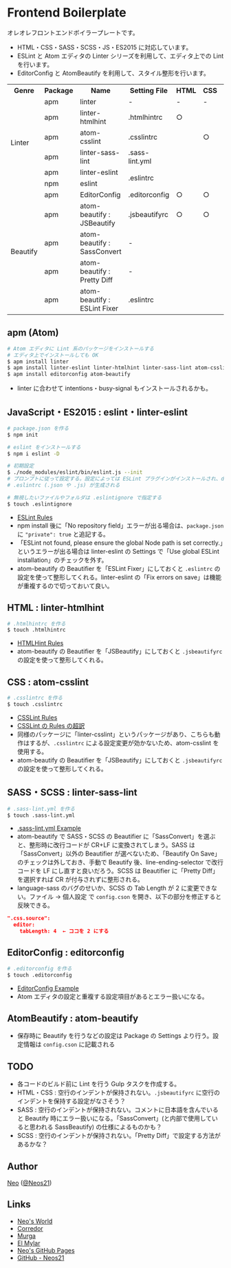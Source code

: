 # Frontend Boilerplate

オレオレフロントエンドボイラープレートです。

- HTML・CSS・SASS・SCSS・JS・ES2015 に対応しています。
- ESLint と Atom エディタの Linter シリーズを利用して、エディタ上での Lint を行います。
- EditorConfig と AtomBeautify を利用して、スタイル整形を行います。

<table>
  <tr>
    <th>Genre</th>
    <th>Package</th>
    <th>Name</th>
    <th>Setting File<br></th>
    <th>HTML<br></th>
    <th>CSS</th>
    <th>SASS</th>
    <th>SCSS</th>
    <th>JS</th>
    <th>ES2015</th>
  </tr>
  <tr>
    <td rowspan="6">Linter</td>
    <td>apm</td>
    <td>linter<br></td>
    <td>-</td>
    <td>-</td>
    <td>-</td>
    <td>-</td>
    <td>-</td>
    <td>-</td>
    <td>-</td>
  </tr>
  <tr>
    <td>apm</td>
    <td>linter-htmlhint</td>
    <td>.htmlhintrc</td>
    <td>○<br></td>
    <td><br></td>
    <td></td>
    <td></td>
    <td></td>
    <td></td>
  </tr>
  <tr>
    <td>apm</td>
    <td>atom-csslint<br></td>
    <td>.csslintrc</td>
    <td></td>
    <td>○</td>
    <td></td>
    <td></td>
    <td></td>
    <td></td>
  </tr>
  <tr>
    <td>apm</td>
    <td>linter-sass-lint</td>
    <td>.sass-lint.yml</td>
    <td></td>
    <td></td>
    <td>○</td>
    <td>○</td>
    <td></td>
    <td></td>
  </tr>
  <tr>
    <td>apm</td>
    <td>linter-eslint</td>
    <td rowspan="2">.eslintrc</td>
    <td></td>
    <td></td>
    <td></td>
    <td></td>
    <td>○</td>
    <td>○</td>
  </tr>
  <tr>
    <td>npm</td>
    <td>eslint<br></td>
    <td></td>
    <td></td>
    <td></td>
    <td></td>
    <td>○</td>
    <td>○</td>
  </tr>
  <tr>
    <td rowspan="5">Beautify</td>
    <td>apm</td>
    <td>EditorConfig</td>
    <td>.editorconfig</td>
    <td>○</td>
    <td>○</td>
    <td>○</td>
    <td>○</td>
    <td>○</td>
    <td>○</td>
  </tr>
  <tr>
    <td>apm</td>
    <td>atom-beautify : JSBeautify<br></td>
    <td>.jsbeautifyrc</td>
    <td>○</td>
    <td>○</td>
    <td></td>
    <td></td>
    <td></td>
    <td></td>
  </tr>
  <tr>
    <td>apm</td>
    <td>atom-beautify : SassConvert<br></td>
    <td>-<br></td>
    <td></td>
    <td></td>
    <td>○</td>
    <td><br></td>
    <td></td>
    <td></td>
  </tr>
  <tr>
    <td>apm</td>
    <td>atom-beautify : Pretty Diff</td>
    <td>-<br></td>
    <td></td>
    <td></td>
    <td></td>
    <td>○</td>
    <td></td>
    <td></td>
  </tr>
  <tr>
    <td>apm</td>
    <td>atom-beautify : ESLint Fixer<br></td>
    <td>.eslintrc</td>
    <td></td>
    <td></td>
    <td></td>
    <td></td>
    <td>○</td>
    <td>○</td>
  </tr>
</table>


## apm (Atom)

```sh
# Atom エディタに Lint 系のパッケージをインストールする
# エディタ上でインストールしても OK
$ apm install linter
$ apm install linter-eslint linter-htmlhint linter-sass-lint atom-csslint
$ apm install editorconfig atom-beautify
```

- linter に合わせて intentions・busy-signal もインストールされるかも。


## JavaScript・ES2015 : eslint・linter-eslint

```sh
# package.json を作る
$ npm init

# eslint をインストールする
$ npm i eslint -D

# 初期設定
$ ./node_modules/eslint/bin/eslint.js --init
# プロンプトに従って設定する。設定によっては ESLint プラグインがインストールされ、devDependencies に自動追記される
# .eslintrc (.json や .js) が生成される

# 無視したいファイルやフォルダは .eslintignore で指定する
$ touch .eslintignore
```

- [ESLint Rules](http://eslint.org/docs/rules/)
- npm install 後に「No repository field」エラーが出る場合は、`package.json` に `"private": true` と追記する。
- 「ESLint not found, please ensure the global Node path is set correctly.」というエラーが出る場合は linter-eslint の Settings で「Use global ESLint installation」のチェックを外す。
- atom-beautify の Beautifier を「ESLint Fixer」にしておくと `.eslintrc` の設定を使って整形してくれる。linter-eslint の「Fix errors on save」は機能が重複するので切っておいて良い。


## HTML : linter-htmlhint

```sh
# .htmlhintrc を作る
$ touch .htmlhintrc
```

- [HTMLHint Rules](https://github.com/yaniswang/HTMLHint/wiki/Rules)
- atom-beautify の Beautifier を「JSBeautify」にしておくと `.jsbeautifyrc` の設定を使って整形してくれる。


## CSS : atom-csslint

```sh
# .csslintrc を作る
$ touch .csslintrc
```

- [CSSLint Rules](https://github.com/CSSLint/csslint/wiki/rules)
- [CSSLint の Rules の超訳](https://gist.github.com/hail2u/1303613)
- 同様のパッケージに「linter-csslint」というパッケージがあり、こちらも動作はするが、`.csslintrc` による設定変更が効かないため、atom-csslint を使用する。
- atom-beautify の Beautifier を「JSBeautify」にしておくと `.jsbeautifyrc` の設定を使って整形してくれる。


## SASS・SCSS : linter-sass-lint

```sh
# .sass-lint.yml を作る
$ touch .sass-lint.yml
```

- [.sass-lint.yml Example](https://github.com/sasstools/sass-lint/blob/master/lib/config/sass-lint.yml)
- atom-beautify で SASS・SCSS の Beautifier に「SassConvert」を選ぶと、整形時に改行コードが CR+LF に変換されてしまう。SASS は「SassConvert」以外の Beautifier が選べないため、「Beautify On Save」のチェックは外しておき、手動で Beautify 後、line-ending-selector で改行コードを LF にし直すと良いだろう。SCSS は Beautifier に「Pretty Diff」を選択すれば CR が付与されずに整形される。
- language-sass のバグのせいか、SCSS の Tab Length が 2 に変更できない。ファイル → 個人設定 で `config.cson` を開き、以下の部分を修正すると反映できる。

```json
".css.source":
  editor:
    tabLength: 4  ← ココを 2 にする
```


## EditorConfig : editorconfig

```sh
# .editorconfig を作る
$ touch .editorconfig
```

- [EditorConfig Example](http://editorconfig.org/#example-file)
- Atom エディタの設定と重複する設定項目があるとエラー扱いになる。


## AtomBeautify : atom-beautify

- 保存時に Beautify を行うなどの設定は Package の Settings より行う。設定情報は `config.cson` に記載される


## TODO

- 各コードのビルド前に Lint を行う Gulp タスクを作成する。
- HTML・CSS : 空行のインデントが保持されない。`.jsbeautifyrc` に空行のインデントを保持する設定がなさそう？
- SASS : 空行のインデントが保持されない。コメントに日本語を含んでいると Beautify 時にエラー扱いになる。「SassConvert」(と内部で使用していると思われる SassBeautify) の仕様によるものかも？
- SCSS : 空行のインデントが保持されない。「Pretty Diff」で設定する方法があるかな？


## Author

[Neo](http://neo.s21.xrea.com/) ([@Neos21](https://twitter.com/Neos21))


## Links

- [Neo's World](http://neo.s21.xrea.com/)
- [Corredor](http://neos21.hatenablog.com/)
- [Murga](http://neos21.hatenablog.jp/)
- [El Mylar](http://neos21.hateblo.jp/)
- [Neo's GitHub Pages](https://neos21.github.io/)
- [GitHub - Neos21](https://github.com/Neos21/)

